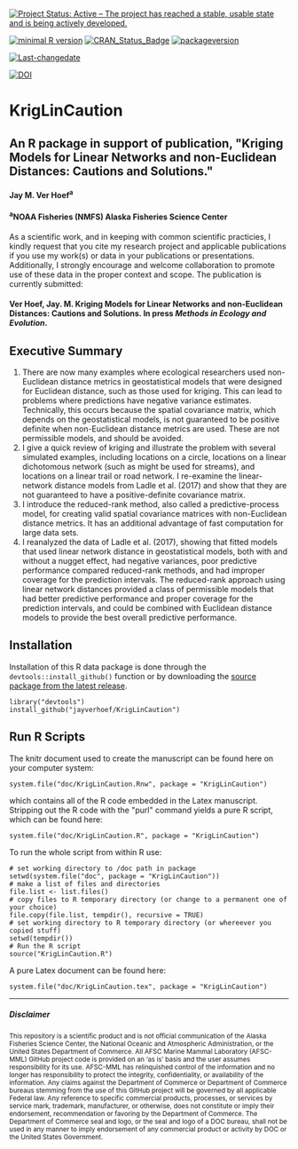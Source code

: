 
[![Project Status: Active – The project has reached a stable, usable state and is being actively developed.](http://www.repostatus.org/badges/latest/active.svg)](http://www.repostatus.org/#active)

[![minimal R version](https://img.shields.io/badge/R%3E%3D-3.1.1-6666ff.svg)](https://cran.r-project.org/) [![CRAN\_Status\_Badge](http://www.r-pkg.org/badges/version/kotzeb0912)](https://cran.r-project.org/package=kotzeb0912) [![packageversion](https://img.shields.io/badge/Package%20version-1.0-orange.svg?style=flat-square)](commits/master)

[![Last-changedate](https://img.shields.io/badge/last%20change-2018--01--11-yellowgreen.svg)](/commits/master)

[![DOI](https://zenodo.org/badge/90825285.svg)](https://zenodo.org/badge/latestdoi/90825285)

# KrigLinCaution
## An R package in support of publication, "Kriging Models for Linear Networks and non-Euclidean Distances: Cautions and Solutions." 

#### Jay M. Ver Hoef<sup>a</sup>

#### <sup>a</sup>NOAA Fisheries (NMFS) Alaska Fisheries Science Center 

As a scientific work, and in keeping with common scientific practicies, I kindly request that you cite my research project and applicable publications if you use my work(s) or data in your publications or presentations. Additionally, I strongly encourage and welcome collaboration to promote use of these data in the proper context and scope.  The publication is currently submitted:

#### Ver Hoef, Jay. M. Kriging Models for Linear Networks and non-Euclidean Distances: Cautions and Solutions. In press *Methods in Ecology and Evolution*.


Executive Summary
-----------------

 1. There are now many examples where ecological researchers used non-Euclidean distance metrics in geostatistical models that were designed for Euclidean distance, such as those used for kriging.  This can lead to problems where predictions have negative variance estimates.  Technically, this occurs because the spatial covariance matrix, which depends on the geostatistical models, is not guaranteed to be positive definite when non-Euclidean distance metrics are used.  These are not permissible models, and should be avoided.
  2. I give a quick review of kriging and illustrate the problem with several simulated examples, including locations on a circle, locations on a linear dichotomous network (such as might be used for streams), and locations on a linear trail or road network. I re-examine the linear-network distance models from Ladle et al. (2017) and show that they are not guaranteed to have a positive-definite covariance matrix.
  3.  I introduce the reduced-rank method, also called a predictive-process model, for creating valid spatial covariance matrices with non-Euclidean distance metrics.  It has an additional advantage of fast computation for large data sets.
  4. I reanalyzed the data of Ladle et al. (2017), showing that fitted models that used linear network distance in geostatistical models, both with and without a nugget effect, had negative variances, poor predictive performance compared reduced-rank methods, and had improper coverage for the prediction intervals. The reduced-rank approach using linear network distances provided a class of permissible models that had better predictive performance and proper coverage for the prediction intervals, and could be combined with Euclidean distance models to provide the best overall predictive performance. 

Installation
------------

Installation of this R data package is done through the `devtools::install_github()` function or by downloading the [source package from the latest release](https://github.com/jayverhoef/KrigLinCaution).

```
library("devtools")
install_github("jayverhoef/KrigLinCaution")
```

Run R Scripts
-------------

The knitr document used to create the manuscript can be found here on your computer system:

```
system.file("doc/KrigLinCaution.Rnw", package = "KrigLinCaution")
```

which contains all of the R code embedded in the Latex manuscript.  Stripping out the R code with the "purl" command yields a pure R script, which can be found here:

```
system.file("doc/KrigLinCaution.R", package = "KrigLinCaution")
```

To run the whole script from within R use:

```
# set working directory to /doc path in package
setwd(system.file("doc", package = "KrigLinCaution"))
# make a list of files and directories
file.list <- list.files()
# copy files to R temporary directory (or change to a permanent one of your choice)
file.copy(file.list, tempdir(), recursive = TRUE)
# set working directory to R temporary directory (or whereever you copied stuff)
setwd(tempdir())
# Run the R script
source("KrigLinCaution.R")
```

A pure Latex document can be found here:

```
system.file("doc/KrigLinCaution.tex", package = "KrigLinCaution")
```

-------------
##### Disclaimer

<sub>This repository is a scientific product and is not official communication of the Alaska Fisheries Science Center, the National Oceanic and Atmospheric Administration, or the United States Department of Commerce. All AFSC Marine Mammal Laboratory (AFSC-MML) GitHub project code is provided on an ‘as is’ basis and the user assumes responsibility for its use. AFSC-MML has relinquished control of the information and no longer has responsibility to protect the integrity, confidentiality, or availability of the information. Any claims against the Department of Commerce or Department of Commerce bureaus stemming from the use of this GitHub project will be governed by all applicable Federal law. Any reference to specific commercial products, processes, or services by service mark, trademark, manufacturer, or otherwise, does not constitute or imply their endorsement, recommendation or favoring by the Department of Commerce. The Department of Commerce seal and logo, or the seal and logo of a DOC bureau, shall not be used in any manner to imply endorsement of any commercial product or activity by DOC or the United States Government.</sub>
